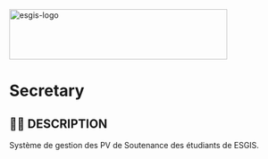<img width="390" height="90" alt="esgis-logo" src="https://github.com/user-attachments/assets/dc8eb97f-bd0f-4815-9520-5a8b64fce5fb" />


# Secretary

## ✍🏿 DESCRIPTION
Système de gestion des PV de Soutenance des étudiants de ESGIS.
